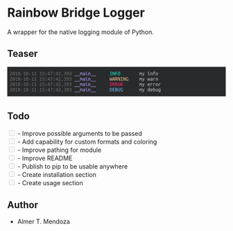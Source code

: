 # Rainbow Bridge Logger

A wrapper for the native logging module of Python.

## Teaser

![Output for logger](/res/rainbow-logger-output.png)

## Todo

<input type="checkbox" disabled> - Improve possible arguments to be passed </br>
<input type="checkbox" disabled> - Add capability for custom formats and coloring </br>
<input type="checkbox" disabled> - Improve pathing for module </br>
<input type="checkbox" disabled> - Improve README </br>
<input type="checkbox" disabled> - Publish to pip to be usable anywhere </br>
<input type="checkbox" disabled> - Create installation section </br>
<input type="checkbox" disabled> - Create usage section </br>

## Author

- Almer T. Mendoza
